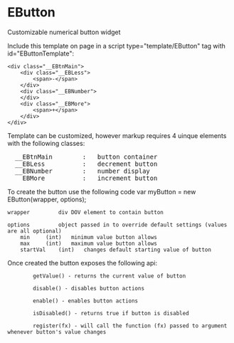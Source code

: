 # EButton
Customizable numerical button widget

Include this template on page in a script type="template/EButton" tag with id="EButtonTemplate":

<div class="EButton">
</div>

	<div class="__EBtnMain">
		<div class="__EBLess">
			<span>-</span>
		</div>
	  	<div class="__EBNumber">
	  	</div>
		<div class="__EBMore">
			<span>+</span>
		</div>
	</div>

Template can be customized, however markup requires 4 uinque elements with the following classes:
<pre>
  __EBtnMain		:	button container
  __EBLess			:	decrement button
  __EBNumber		:	number display
  __EBMore			:	increment button
</pre>
To create the button use the following code
  var myButton = new EButton(wrapper, options);
  
  	wrapper			div DOV element to contain button
  	
  	options 		object passed in to override default settings (values are all optional)
  		min		(int)	minimum value button allows
  		max		(int)	maximum value button allows
  		startVal	(int)	changes default starting value of button

Once created the button exposes the following api:

			getValue() - returns the current value of button
			
			disable() - disables button actions
			
			enable() - enables button actions
			
			isDisabled() - returns true if button is disabled
			
			register(fx) - will call the function (fx) passed to argument whenever button's value changes

